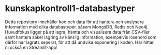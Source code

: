 # kunskapkontroll1-databastyper

Detta repository innehåller kod och data för att hantera och analysera information med olika databastyper, såsom MongoDB, Redis och Neo4j. Huvudfokus ligger på att lagra, hämta och visualisera data från CSV-filer samt hantera säker lagring av känslig information, exempelvis lösenord som därför har lagrats seperat, för att då undvika exponering i koden.
Här hittar ni också en Streamlit-app!
